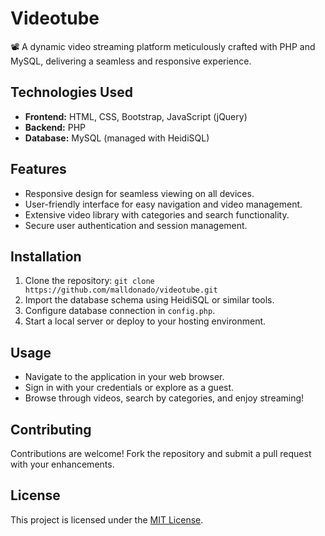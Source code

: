 # Videotube

📽 A dynamic video streaming platform meticulously crafted with PHP and MySQL, delivering a seamless and responsive experience.

## Technologies Used
- **Frontend:** HTML, CSS, Bootstrap, JavaScript (jQuery)
- **Backend:** PHP
- **Database:** MySQL (managed with HeidiSQL)

## Features
- Responsive design for seamless viewing on all devices.
- User-friendly interface for easy navigation and video management.
- Extensive video library with categories and search functionality.
- Secure user authentication and session management.

## Installation
1. Clone the repository: `git clone https://github.com/malldonado/videotube.git`
2. Import the database schema using HeidiSQL or similar tools.
3. Configure database connection in `config.php`.
4. Start a local server or deploy to your hosting environment.

## Usage
- Navigate to the application in your web browser.
- Sign in with your credentials or explore as a guest.
- Browse through videos, search by categories, and enjoy streaming!

## Contributing
Contributions are welcome! Fork the repository and submit a pull request with your enhancements.

## License
This project is licensed under the [MIT License](LICENSE).
